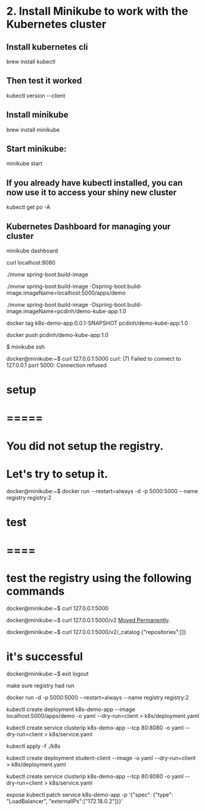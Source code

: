 # 2. Install Minikube to work with the Kubernetes cluster
## Install kubernetes cli
brew install kubectl
## Then test it worked
kubectl version --client
## Install minikube
brew install minikube
## Start minikube:
minikube start
## If you already have kubectl installed, you can now use it to access your shiny new cluster
kubectl get po -A
## Kubernetes Dashboard for managing your cluster
minikube dashboard

curl localhost:8080


./mvnw spring-boot:build-image

./mvnw spring-boot:build-image -Dspring-boot.build-image.imageName=localhost:5000/apps/demo

./mvnw spring-boot:build-image -Dspring-boot.build-image.imageName=pcdinh/demo-kube-app:1.0

docker tag k8s-demo-app:0.0.1-SNAPSHOT pcdinh/demo-kube-app:1.0

docker push pcdinh/demo-kube-app:1.0



$ minikube ssh

docker@minikube:~$ curl 127.0.0.1:5000
curl: (7) Failed to connect to 127.0.0.1 port 5000: Connection refused

# setup
# =====
# You did not setup the registry.
# Let's try to setup it.
docker@minikube:~$ docker run --restart=always -d -p 5000:5000 --name registry registry:2

# test
# ====
# test the registry using the following commands
docker@minikube:~$ curl 127.0.0.1:5000

docker@minikube:~$ curl 127.0.0.1:5000/v2
<a href="/v2/">Moved Permanently</a>.

docker@minikube:~$ curl 127.0.0.1:5000/v2/_catalog
{"repositories":[]}
# it's successful

docker@minikube:~$ exit
logout

make sure registry had run

docker run -d -p 5000:5000 --restart=always --name registry registry:2


kubectl create deployment k8s-demo-app --image localhost:5000/apps/demo -o yaml --dry-run=client > k8s/deployment.yaml

kubectl create service clusterip k8s-demo-app --tcp 80:8080 -o yaml --dry-run=client > k8s/service.yaml

kubectl apply -f ./k8s

kubectl create deployment student-client --image  -o yaml --dry-run=client > k8s/deployment.yaml

kubectl create service clusterip k8s-demo-app --tcp 80:8080 -o yaml --dry-run=client > k8s/service.yaml



expose
kubectl patch service k8s-demo-app -p '{"spec": {"type": "LoadBalancer", "externalIPs":["172.18.0.2"]}}'